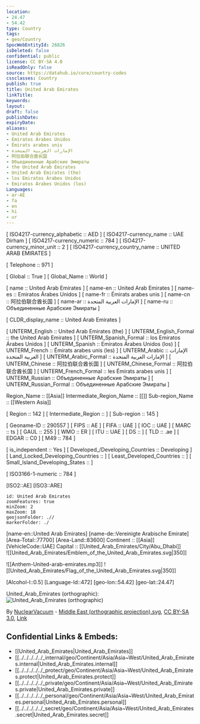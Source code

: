 ```yaml
---
location:
- 24.47
- 54.42
type: Country
tags:
- geo/Country
SpocWebEntityId: 26826
isDeleted: false
confidential: public
license: CC BY-SA 4.0
isReadOnly: false
source: https://datahub.io/core/country-codes
cssclasses: Country
publish: true
title: United Arab Emirates
linkTitle: 
keywords: 
layout: 
draft: false
publishDate: 
expiryDate: 
aliases:
- United Arab Emirates
- Emiratos Árabes Unidos
- Émirats arabes unis
- الإمارات العربية المتحدة
- 阿拉伯联合酋长国
- Объединенные Арабские Эмираты
- the United Arab Emirates
- United Arab Emirates (the)
- los Emiratos Árabes Unidos
- Emiratos Árabes Unidos (los)
Languages:
- ar-AE
- fa
- en
- hi
- ur
---
```



[	ISO4217-currency_alphabetic	 :: AED ] 
[	ISO4217-currency_name	 :: UAE Dirham ] 
[	ISO4217-currency_numeric	 :: 784 ] 
[	ISO4217-currency_minor_unit	 :: 2 ] 
[	ISO4217-currency_country_name	 :: UNITED ARAB EMIRATES ] 

[	Telephone	 :: 971 ] 

[	Global	 :: True ] 
[	Global_Name	 :: World ] 

[	name	 :: United Arab Emirates ] 
[	name-en	 :: United Arab Emirates ] 
[	name-es	 :: Emiratos Árabes Unidos ] 
[	name-fr	 :: Émirats arabes unis ] 
[	name-cn	 :: 阿拉伯联合酋长国 ] 
[	name-ar	 :: الإمارات العربية المتحدة ] 
[	name-ru	 :: Объединенные Арабские Эмираты ] 

[	CLDR_display_name	 :: United Arab Emirates ] 

[	UNTERM_English	 :: United Arab Emirates (the) ] 
[	UNTERM_English_Formal	 :: the United Arab Emirates ] 
[	UNTERM_Spanish_Formal	 :: los Emiratos Árabes Unidos ] 
[	UNTERM_Spanish	 :: Emiratos Árabes Unidos (los) ] 
[	UNTERM_French	 :: Émirats arabes unis (les) ] 
[	UNTERM_Arabic	 :: الإمارات العربية المتحدة ] 
[	UNTERM_Arabic_Formal	 :: الإمارات العربية المتحدة ] 
[	UNTERM_Chinese	 :: 阿拉伯联合酋长国 ] 
[	UNTERM_Chinese_Formal	 :: 阿拉伯联合酋长国 ] 
[	UNTERM_French_Formal	 :: les Émirats arabes unis ] 
[	UNTERM_Russian	 :: Объединенные Арабские Эмираты ] 
[	UNTERM_Russian_Formal	 :: Объединенные Арабские Эмираты ] 

Region_Name ::  [[Asia]] 
Intermediate_Region_Name ::  [[]] 
Sub-region_Name ::  [[Western Asia]] 

[	Region	 :: 142 ] 
[	Intermediate_Region	 ::  ] 
[	Sub-region	 :: 145 ] 

[	Geoname-ID	 :: 290557 ] 
[	FIPS	 :: AE ] 
[	FIFA	 :: UAE ] 
[	IOC	 :: UAE ] 
[	MARC	 :: ts ] 
[	GAUL	 :: 255 ] 
[	WMO	 :: ER ] 
[	ITU	 :: UAE ] 
[	DS	 ::  ] 
[	TLD	 :: .ae ] 
[	EDGAR	 :: C0 ] 
[	M49	 :: 784 ] 

[	is_independent	 :: Yes ] 
[	Developed_/Developing_Countries	 :: Developing ] 
[	Land_Locked_Developing_Countries	 ::  ] 
[	Least_Developed_Countries	 ::  ] 
[	Small_Island_Developing_States	 ::  ] 

[	ISO3166-1-numeric	 :: 784 ] 



[ISO2::AE] 
[ISO3::ARE] 
```leaflet
id: United Arab Emirates
zoomFeatures: true 
minZoom: 2 
maxZoom: 18
geojsonFolder: .// 
markerFolder: ./
```

[name-en::United Arab Emirates] 
[name-de::Vereinigte Arabische Emirate] 
[Area-Total::77700] 
[Area-Land::83600] 
Continent :: [[Asia]]  
[VehicleCode::UAE] 
Capital :: [[United_Arab_Emirates/City/Abu_Dhabi]]  
![[United_Arab_Emirates/Emblem_of_the_United_Arab_Emirates.svg|350]]  

![[Anthem-United-arab-emirates.mp3]] 
![[United_Arab_Emirates/Flag_of_the_United_Arab_Emirates.svg|350]]  

[Alcohol-l::0.5] 
[Language-Id::472] 
[geo-lon::54.42] 
[geo-lat::24.47] 

United_Arab_Emirates (orthographic):
![United_Arab_Emirates (orthographic)](https://upload.wikimedia.org/wikipedia/commons/c/cd/United_Arab_Emirates_%28orthographic_projection%29.svg)

By <a href="//commons.wikimedia.org/wiki/User:NuclearVacuum" title="User:NuclearVacuum">NuclearVacuum</a> - <a href="//commons.wikimedia.org/wiki/File:Middle_East_(orthographic_projection).svg" title="File:Middle East (orthographic projection).svg">Middle East (orthographic projection).svg</a>, [CC BY-SA 3.0](https://creativecommons.org/licenses/by-sa/3.0 "Creative Commons Attribution-Share Alike 3.0"), [Link](https://commons.wikimedia.org/w/index.php?curid=7466795)


## Confidential Links & Embeds: 
- [[United_Arab_Emirates|United_Arab_Emirates]]  
- [[../../../../../_internal/geo/Continent/Asia/Asia~West/United_Arab_Emirates.internal|United_Arab_Emirates.internal]]  
- [[../../../../../_protect/geo/Continent/Asia/Asia~West/United_Arab_Emirates.protect|United_Arab_Emirates.protect]] 
- [[../../../../../_private/geo/Continent/Asia/Asia~West/United_Arab_Emirates.private|United_Arab_Emirates.private]] 
- [[../../../../../_personal/geo/Continent/Asia/Asia~West/United_Arab_Emirates.personal|United_Arab_Emirates.personal]] 
- [[../../../../../_secret/geo/Continent/Asia/Asia~West/United_Arab_Emirates.secret|United_Arab_Emirates.secret]] 
